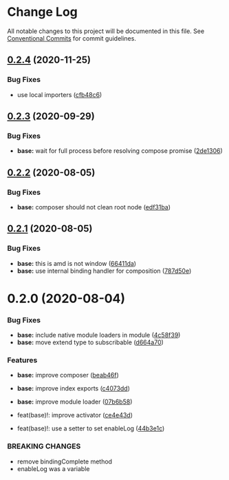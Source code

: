 # Change Log

All notable changes to this project will be documented in this file.
See [Conventional Commits](https://conventionalcommits.org) for commit guidelines.

## [0.2.4](https://github.com/spatools/kospa/compare/@kospa/base@0.2.3...@kospa/base@0.2.4) (2020-11-25)


### Bug Fixes

* use local importers ([cfb48c6](https://github.com/spatools/kospa/commit/cfb48c65b70c6ae0a95a0e497984ccd66359bf91))





## [0.2.3](https://github.com/spatools/kospa/compare/@kospa/base@0.2.2...@kospa/base@0.2.3) (2020-09-29)


### Bug Fixes

* **base:** wait for full process before resolving compose promise ([2de1306](https://github.com/spatools/kospa/commit/2de13060d8f41040d0ccecb56710d0120fa4d7b0))





## [0.2.2](https://github.com/spatools/kospa/compare/@kospa/base@0.2.1...@kospa/base@0.2.2) (2020-08-05)


### Bug Fixes

* **base:** composer should not clean root node ([edf31ba](https://github.com/spatools/kospa/commit/edf31ba5783f3f39ee5a582a86ce24dbb6bb0d9c))





## [0.2.1](https://github.com/spatools/kospa/compare/@kospa/base@0.2.0...@kospa/base@0.2.1) (2020-08-05)


### Bug Fixes

* **base:** this is amd is not window ([66411da](https://github.com/spatools/kospa/commit/66411da48e7ba0b629e1c9efaad22ebdf698d9e3))
* **base:** use internal binding handler for composition ([787d50e](https://github.com/spatools/kospa/commit/787d50ec48e3f6af6baee6b3510d11354674367e))





# 0.2.0 (2020-08-04)


### Bug Fixes

* **base:** include native module loaders in module ([4c58f39](https://github.com/spatools/kospa/commit/4c58f39570ac95d019ca7999db9c512b833a7df8))
* **base:** move extend type to subscribable ([d664a70](https://github.com/spatools/kospa/commit/d664a70723201b83d004e891b128f0c95985d4c6))


### Features

* **base:** improve composer ([beab46f](https://github.com/spatools/kospa/commit/beab46faa3196654685c8530b3551dd7858e98d1))
* **base:** improve index exports ([c4073dd](https://github.com/spatools/kospa/commit/c4073dda53caa3f205b2da8ef336915bb589c1a1))
* **base:** improve module loader ([07b6b58](https://github.com/spatools/kospa/commit/07b6b5847da77619be6b13541f756645296a5f67))


* feat(base)!: improve activator ([ce4e43d](https://github.com/spatools/kospa/commit/ce4e43dfa3d3d8d880cf1569a71a3ccf809938a8))
* feat(base)!: use a setter to set enableLog ([44b3e1c](https://github.com/spatools/kospa/commit/44b3e1c8469cabcb5d36a62d9bc1125d40eca1db))


### BREAKING CHANGES

* remove bindingComplete method
* enableLog was a variable
